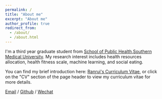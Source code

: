 ```yaml
---
permalink: /
title: "About me"
excerpt: "About me"
author_profile: true
redirect_from: 
  - /about/
  - /about.html
---
```


I'm a third year graduate student from [School of Public Health](http://portal.smu.edu.cn/gwxy/index.htm),[Southern Medical University](https://www.smu.edu.cn). My research interest includes health resources allocation, health fitness scale, machine learning, and social eating.

You can find my brief introduction here: [Ranrui's Curriculum Vitae](./assets/Curriculum_Vitae.pdf), or click on the "CV" section of the page header to view my curriculum vitae for more details.

[Email](mailto:13544492060@126.com) / [Github](https://github.com/Ranrui99) / [Wechat](./images/wechat.jpg)

